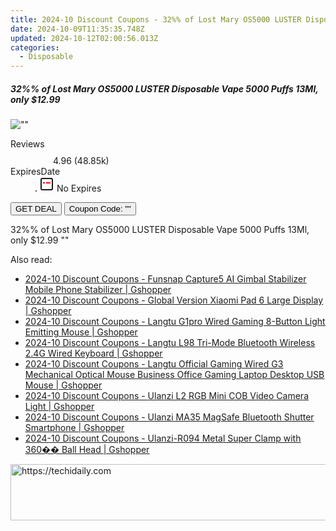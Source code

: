 ```yaml
---
title: 2024-10 Discount Coupons - 32%% of Lost Mary OS5000 LUSTER Disposable Vape 5000 Puffs 13Ml, only $12.99 | Bellavapor
date: 2024-10-09T11:35:35.748Z
updated: 2024-10-12T02:00:56.013Z
categories:
  - Disposable
---
```


<div class="max-w-4xl mx-auto grid grid-cols-1 lg:max-w-5xl lg:gap-x-20 lg:grid-cols-2">
  <div class="relative p-3 col-start-1 row-start-1 flex flex-col-reverse rounded-lg bg-gradient-to-t from-black/75 via-black/0 sm:bg-none sm:row-start-2 sm:p-0 lg:row-start-1">
    <h5 class="mt-1 text-lg font-semibold text-white sm:text-slate-900 md:text-2xl dark:sm:text-white">32%% of Lost Mary OS5000 LUSTER Disposable Vape 5000 Puffs 13Ml, only $12.99</h5>
  </div>
  
  <div class="col-start-1 col-end-3 row-start-1 grid gap-4 sm:mb-6 sm:grid-cols-4 lg:col-start-2 lg:row-span-6 lg:row-end-6 lg:mb-0 lg:gap-6">
      <img src="&quot;&quot;" onClick="javascript:window.open(decodeURIComponent('%22https%3A%2F%2Fwww.shareasale.com%2Fu.cfm%3Fd%3D1099964%26m%3D122475%26u%3D4338022%22'), '_blank');void(0);" alt="&quot;&quot;" class="h-60 w-full rounded-lg object-cover sm:col-span-2 sm:h-52 lg:col-span-full" loading="lazy" />
    
  </div>
  <dl class="row-start-2 mt-4 flex items-center text-xs font-medium sm:row-start-3 sm:mt-1 md:mt-2.5 lg:row-start-2">
    <dt class="sr-only">Reviews</dt>
    <dd class="flex items-center text-indigo-600 dark:text-indigo-400">
      <svg width="24" height="24" fill="none" aria-hidden="true" class="mr-1 stroke-current dark:stroke-indigo-500">
        <path d="m12 5 2 5h5l-4 4 2.103 5L12 16l-5.103 3L9 14l-4-4h5l2-5Z" stroke-width="2" stroke-linecap="round" stroke-linejoin="round" />
      </svg>
      <span>4.96 <span class="font-normal text-slate-400">(48.85k)</span></span>
    </dd>
    <dt class="sr-only">ExpiresDate</dt>
    <dd class="flex items-center">
      <svg width="2" height="2" aria-hidden="true" fill="currentColor" class="mx-3 text-slate-300">
        <circle cx="1" cy="1" r="1" />
      </svg>
      <svg width="24" height="24" viewBox="0 0 24 24" fill="none" stroke="currentColor" stroke-width="2">
        <rect x="3" y="3" width="18" height="18" rx="2" fill="#fff" />
        <path d="M6 10L18 10" stroke="red" stroke-width="2" fill="none" />
        <path d="M10 6L10 18" stroke="#fff" stroke-width="2" fill="none" />
      </svg>
      No Expires    </dd>
  </dl>
  <div class="col-start-1 row-start-3 mt-4 self-center sm:col-start-2 sm:row-span-2 sm:row-start-2 sm:mt-0 lg:col-start-1 lg:row-start-3 lg:row-end-4 lg:mt-6">
    <button type="button" onClick="javascript:window.open(decodeURIComponent('%22https%3A%2F%2Fwww.shareasale.com%2Fu.cfm%3Fd%3D1099964%26m%3D122475%26u%3D4338022%22'), '_blank');void(0);" class="rounded-lg bg-red-600 px-3 py-2 text-sm font-medium leading-6 text-white">GET DEAL</button>
    <button type="button" onClick="javascript:window.open(decodeURIComponent('%22https%3A%2F%2Fwww.shareasale.com%2Fu.cfm%3Fd%3D1099964%26m%3D122475%26u%3D4338022%22'), '_blank');void(0);" class="border-dashed border-2 border-indigo-600 bg-green-100 text-sm leading-6 font-medium py-2 px-3 rounded-lg">Coupon Code: &quot;&quot;</button>
  </div>
  <p class="col-start-1 mt-4 text-sm leading-6 sm:col-span-2 lg:col-span-1 lg:row-start-4 lg:mt-6 dark:text-slate-400">
    32%% of Lost Mary OS5000 LUSTER Disposable Vape 5000 Puffs 13Ml, only $12.99 
""  </p>
</div>

<span class="atpl-alsoreadstyle">Also read:</span>
<div><ul>
<li><a href="https://coupons.techidaily.com/coupon-1118083-share-97331-sale/"><u>2024-10 Discount Coupons - Funsnap Capture5 AI Gimbal Stabilizer Mobile Phone Stabilizer | Gshopper</u></a></li>
<li><a href="https://coupons.techidaily.com/coupon-1118082-share-97331-sale/"><u>2024-10 Discount Coupons - Global Version Xiaomi Pad 6 Large Display | Gshopper</u></a></li>
<li><a href="https://coupons.techidaily.com/coupon-1118085-share-97331-sale/"><u>2024-10 Discount Coupons - Langtu G1pro Wired Gaming 8-Button Light Emitting Mouse | Gshopper</u></a></li>
<li><a href="https://coupons.techidaily.com/coupon-1118084-share-97331-sale/"><u>2024-10 Discount Coupons - Langtu L98 Tri-Mode Bluetooth Wireless 2.4G Wired Keyboard | Gshopper</u></a></li>
<li><a href="https://coupons.techidaily.com/coupon-1118086-share-97331-sale/"><u>2024-10 Discount Coupons - Langtu Official Gaming Wired G3 Mechanical Optical Mouse Business Office Gaming Laptop Desktop USB Mouse | Gshopper</u></a></li>
<li><a href="https://coupons.techidaily.com/coupon-1118081-share-97331-sale/"><u>2024-10 Discount Coupons - Ulanzi L2 RGB Mini COB Video Camera Light | Gshopper</u></a></li>
<li><a href="https://coupons.techidaily.com/coupon-1118080-share-97331-sale/"><u>2024-10 Discount Coupons - Ulanzi MA35 MagSafe Bluetooth Shutter Smartphone | Gshopper</u></a></li>
<li><a href="https://coupons.techidaily.com/coupon-1118079-share-97331-sale/"><u>2024-10 Discount Coupons - Ulanzi-R094 Metal Super Clamp with 360�� Ball Head | Gshopper</u></a></li>
</ul></div>

<ins class="adsbygoogle"
      style="display:block"
      data-ad-client="ca-pub-7571918770474297"
      data-ad-slot="8358498916"
      data-ad-format="auto"
      data-full-width-responsive="true"></ins>
    

<!-- affiliate ads begin -->
<a href="https://aligracehair.sjv.io/c/5597632/2016170/19272" target="_top" id="2016170">
  <img src="//a.impactradius-go.com/display-ad/19272-2016170" border="0" alt="https://techidaily.com" width="728" height="90"/>
</a>
<img height="0" width="0" src="https://aligracehair.sjv.io/i/5597632/2016170/19272" style="position:absolute;visibility:hidden;" border="0" />
<!-- affiliate ads end -->

